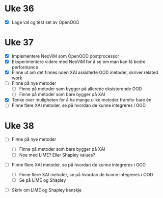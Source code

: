 # Uke 36

- [x] Lage val og test set av OpenOOD

# Uke 37

- [x] Implementere NeoViM som OpenOOD postprocessor
- [x] Eksperimentere videre med NeoViM for å se om man kan få bedre performance
- [x] Finne ut om det finnes noen XAI assisterte OOD metoder, skriver related work
- [ ] Finne på nye metoder
    - [ ] Finne på metoder som bygger på allerede eksisterende OOD
    - [ ] Finne på metoder som bare bygger på XAI
- [x] Tenke over muligheten for å ha mange ulike metoder framfor bare én
- [ ] Finne flere XAI metoder, se på hvordan de kunne integreres i OOD

# Uke 38

- [ ] Finne på nye metoder
    - [ ] Finne på metoder som bare bygger på XAI
    - [ ] Noe med LIME? Eller Shapley values?
- [ ] Finne flere XAI metoder, se på hvordan de kunne integreres i OOD
    - [ ] Finne flere XAI metoder, se på hvordan de kunne integreres i OOD
    - [ ] Se på LIME og Shapley
- [ ] Skriv om LIME og Shapley kanskje

